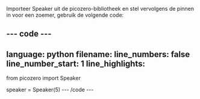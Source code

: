 Importeer Speaker uit de picozero-bibliotheek en stel vervolgens de pinnen in voor een zoemer, gebruik de volgende code:

--- code ---
---
language: python filename: line_numbers: false line_number_start: 1
line_highlights:
---
from picozero import Speaker

speaker = Speaker(5) --- /code ---
